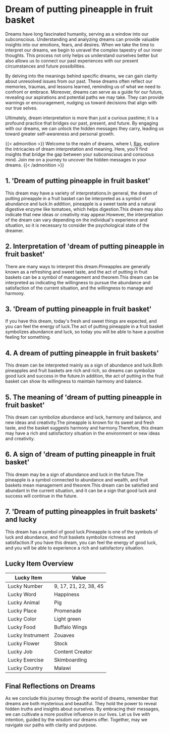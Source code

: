 # Dream of putting pineapple in fruit basket


Dreams have long fascinated humanity, serving as a window into our subconscious. Understanding and analyzing dreams can provide valuable insights into our emotions, fears, and desires. When we take the time to interpret our dreams, we begin to unravel the complex tapestry of our inner thoughts. This process not only helps us understand ourselves better but also allows us to connect our past experiences with our present circumstances and future possibilities.

By delving into the meanings behind specific dreams, we can gain clarity about unresolved issues from our past. These dreams often reflect our memories, traumas, and lessons learned, reminding us of what we need to confront or embrace. Moreover, dreams can serve as a guide for our future, revealing our aspirations and potential paths we may take. They can provide warnings or encouragement, nudging us toward decisions that align with our true selves.

Ultimately, dream interpretation is more than just a curious pastime; it is a profound practice that bridges our past, present, and future. By engaging with our dreams, we can unlock the hidden messages they carry, leading us toward greater self-awareness and personal growth.

{{< admonition >}}
Welcome to the realm of dreams, where I, [Ray](https://instagram.com/ray._.atelier), explore the intricacies of dream interpretation and meaning. Here, you’ll find insights that bridge the gap between your subconscious and conscious mind. Join me on a journey to uncover the hidden messages in your dreams.
{{< /admonition >}}


## 1. 'Dream of putting pineapple in fruit basket'
This dream may have a variety of interpretations.In general, the dream of putting pineapple in a fruit basket can be interpreted as a symbol of abundance and luck.In addition, pineapple is a sweet taste and a natural digestive enzyme like tomatoes, which helps digestion.This dream may also indicate that new ideas or creativity may appear.However, the interpretation of the dream can vary depending on the individual's experience and situation, so it is necessary to consider the psychological state of the dreamer.

## 2. Interpretation of 'dream of putting pineapple in fruit basket'
There are many ways to interpret this dream.Pineapples are generally known as a refreshing and sweet taste, and the act of putting in fruit baskets can be a symbol of management and theorem.This dream can be interpreted as indicating the willingness to pursue the abundance and satisfaction of the current situation, and the willingness to manage and harmony.

## 3. 'Dream of putting pineapple in fruit basket'
If you have this dream, today's fresh and sweet things are expected, and you can feel the energy of luck.The act of putting pineapple in a fruit basket symbolizes abundance and luck, so today you will be able to have a positive feeling for something.

## 4. A dream of putting pineapple in fruit baskets'
This dream can be interpreted mainly as a sign of abundance and luck.Both pineapples and fruit baskets are rich and rich, so dreams can symbolize good luck and success in the future.In addition, the act of putting in the fruit basket can show its willingness to maintain harmony and balance.

## 5. The meaning of 'dream of putting pineapple in fruit basket'
This dream can symbolize abundance and luck, harmony and balance, and new ideas and creativity.The pineapple is known for its sweet and fresh taste, and the basket suggests harmony and harmony.Therefore, this dream may have a rich and satisfactory situation in the environment or new ideas and creativity.

## 6. A sign of 'dream of putting pineapple in fruit basket'
This dream may be a sign of abundance and luck in the future.The pineapple is a symbol connected to abundance and wealth, and fruit baskets mean management and theorem.This dream can be satisfied and abundant in the current situation, and it can be a sign that good luck and success will continue in the future.

## 7. 'Dream of putting pineapples in fruit baskets' and lucky
This dream has a symbol of good luck.Pineapple is one of the symbols of luck and abundance, and fruit baskets symbolize richness and satisfaction.If you have this dream, you can feel the energy of good luck, and you will be able to experience a rich and satisfactory situation.

## Lucky Item Overview
| Lucky Item          | Value              |
|---------------|--------------------|
| Lucky Number        | 9, 17, 21, 22, 38, 45  |
| Lucky Word          | Happiness |
| Lucky Animal        | Pig |
| Lucky Place         | Promenade     |
| Lucky Color         | Light green     |
| Lucky Food          | Buffalo Wings      |
| Lucky Instrument    | Zouaves |
| Lucky Flower        | Stock    |
| Lucky Job           | Content Creator       |
| Lucky Exercise      | Skimboarding  |
| Lucky Country       | Malawi    |


##  Final Reflections on Dreams

As we conclude this journey through the world of dreams, remember that dreams are both mysterious and beautiful. They hold the power to reveal hidden truths and insights about ourselves. By embracing their messages, we can cultivate a more positive influence in our lives. Let us live with intention, guided by the wisdom our dreams offer. Together, may we navigate our paths with clarity and purpose.

